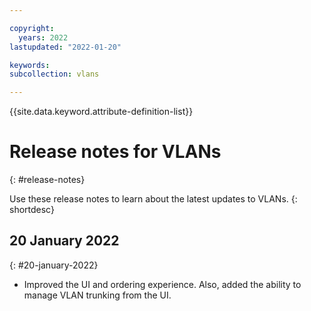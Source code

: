 ```yaml
---

copyright:
  years: 2022
lastupdated: "2022-01-20"

keywords:
subcollection: vlans

---
```


{{site.data.keyword.attribute-definition-list}}

# Release notes for VLANs
{: #release-notes}

Use these release notes to learn about the latest updates to VLANs.
{: shortdesc}

## 20 January 2022
{: #20-january-2022}

- Improved the UI and ordering experience. Also, added the ability to manage VLAN trunking from the UI. 

